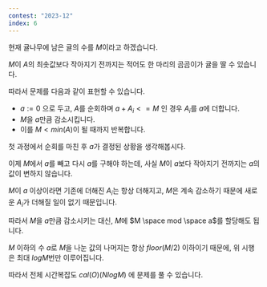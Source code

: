 ```yaml
---
contest: "2023-12"
index: 6
---
```


현재 귤나무에 남은 귤의 수를 $M$이라고 하겠습니다.

$M$이 $A$의 최솟값보다 작아지기 전까지는 적어도 한 마리의 곰곰이가 귤을 딸 수 있습니다.

따라서 문제를 다음과 같이 표현할 수 있습니다.

- $a := 0$ 으로 두고, $A$를 순회하며 $a + A_i <= M$ 인 경우 $A_i$를 $a$에 더합니다.
- $M$을 $a$만큼 감소시킵니다.
- 이를 $M < min(A)$이 될 때까지 반복합니다.

첫 과정에서 순회를 마친 후 $a$가 결정된 상황을 생각해봅시다.

이제 $M$에서 $a$를 빼고 다시 $a$를 구해야 하는데, 사실 $M$이 $a$보다 작아지기 전까지는 $a$의 값이 변하지 않습니다.

$M$이 $a$ 이상이라면 기존에 더해진 $A_i$는 항상 더해지고, $M$은 계속 감소하기 때문에 새로운 $A_i$가 더해질 일이 없기 때문입니다.

따라서 $M$을 $a$만큼 감소시키는 대신, $M$에 $M \space mod \space a$를 할당해도 됩니다.

$M$ 이하의 수 $a$로 $M$을 나눈 값의 나머지는 항상 $floor(M / 2)$ 이하이기 때문에, 위 시행은 최대 $log M$번만 이루어집니다.

따라서 전체 시간복잡도 $cal(O)(N log M)$ 에 문제를 풀 수 있습니다.
